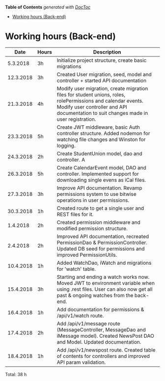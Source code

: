<!-- START doctoc generated TOC please keep comment here to allow auto update -->

<!-- DON'T EDIT THIS SECTION, INSTEAD RE-RUN doctoc TO UPDATE -->

**Table of Contents** _generated with [DocToc](https://github.com/thlorenz/doctoc)_

* [Working hours (Back-end)](#working-hours-back-end)

<!-- END doctoc generated TOC please keep comment here to allow auto update -->

# Working hours (Back-end)

| Date      | Hours | Description                                                                                                                                                                                           |
| --------- | ----- | ----------------------------------------------------------------------------------------------------------------------------------------------------------------------------------------------------- |
| 5.3.2018  | 3h    | Initialize project structure, create basic migrations                                                                                                                                                 |
| 12.3.2018 | 3h    | Created User migration, seed, model and controller + started API documentation                                                                                                                        |
| 21.3.2018 | 4h    | Modify user migration, create migration files for student unions, roles, rolePermissions and calendar events. Modify user controller and API documentation to suit changes made in user registration. |
| 23.3.2018 | 5h    | Create JWT middleware, basic Auth controller structure. Added nodemon for watching file changes and Winston for logging.                                                                              |
| 24.3.2018 | 2h    | Create StudentUnion model, dao and controller. A                                                                                                                                                      | dded API documentation for student union route and created some REST files for testing the StudentUnion endpoint. |
| 26.3.2018 | 5h    | Create CalendarEvent model, DAO and controller. Implemented support for downloading single evens as iCal files.                                                                                       |
| 27.3.2018 | 3h    | Improve API documentation. Revamp permissions system to use bitwise operations in user permissions.                                                                                                   |
| 30.3.2018 | 1h    | Created route to get a single user and REST files for it.                                                                                                                                             |
| 1.4.2018  | 2h    | Created permission middleware and modified permission structure.                                                                                                                                      |
| 2.4.2018  | 2h    | Improved API documentation, recreated PermissionDao & PermissionController. Updated DB seed for permissions and improved PermissionUtils.                                                             |
| 10.4.2018 | 1h    | Added WatchDao, iWatch and migrations for 'watch' table.                                                                                                                                              |
| 15.4.2018 | 3h    | Starting and ending a watch works now. Moved JWT to environment variable when using .rest files. User can also now get all past & ongoing watches from the back-end.                                  |
| 16.4.2018 | 1h    | Add documentation for permissions & /api/v1/watch route.                                                                                                                                              |
| 17.4.2018 | 2h    | Add /api/v1/message route (MessageController, MessageDao and iMessage model). Created NewsPost DAO and Model. Updated documentation.                                                                  |
| 18.4.2018 | 1h    | Add /api/v1/newspost route. Created table of contents for controllers and improved API param validation.                                                                                              |

Total: 38 h
